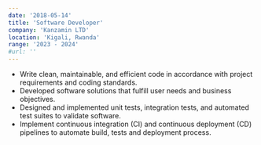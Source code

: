 ```yaml
---
date: '2018-05-14'
title: 'Software Developer'
company: 'Kanzamin LTD'
location: 'Kigali, Rwanda'
range: '2023 - 2024'
#url: ''
---
```


- Write clean, maintainable, and efficient code in accordance with project requirements and coding standards.
- Developed software solutions that fulfill user needs and business objectives.
- Designed and implemented unit tests, integration tests, and automated test suites to validate software.
- Implement continuous integration (CI) and continuous deployment (CD) pipelines to automate build, tests and deployment process.
